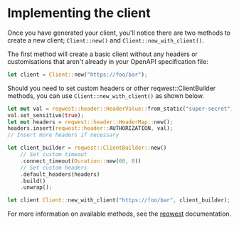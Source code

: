 # Implementing the client

Once you have generated your client, you'll notice there are two methods to create a new client; `Client::new()` and `Client::new_with_client()`.

The first method will create a basic client without any headers or customisations that aren't already in your OpenAPI specification file:

```rust
let client = Client::new("https://foo/bar");
```

Should you need to set custom headers or other reqwest::ClientBuilder methods, you can use `Client::new_with_client()` as shown below.

```rust
let mut val = reqwest::header::HeaderValue::from_static("super-secret");
val.set_sensitive(true);
let mut headers = reqwest::header::HeaderMap::new();
headers.insert(reqwest::header::AUTHORIZATION, val);
// Insert more headers if necessary

let client_builder = reqwest::ClientBuilder::new()
    // Set custom timeout
    .connect_timeout(Duration::new(60, 0))
    // Set custom headers
    .default_headers(headers)
    .build()
    .unwrap();

let client Client::new_with_client("https://foo/bar", client_builder);
```

For more information on available methods, see the [reqwest](https://docs.rs/reqwest/latest/reqwest/struct.ClientBuilder.html) documentation.
